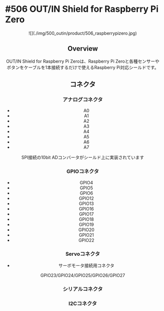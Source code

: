 # #506 OUT/IN Shield for Raspberry Pi Zero

<center>![](./img/500_outin/product/506_raspberrypizero.jpg)
<!--COLORME-->

## Overview
OUT/IN Shield for Raspberry Pi Zeroは、Raspberry Pi Zeroと各種センサーやボタンをケーブルを1本接続するだけで使えるRaspberry Pi対応シールドです。

## コネクタ
### アナログコネクタ
- A0
- A1
- A2
- A3
- A4
- A5
- A6
- A7

SPI接続の10bit ADコンバータがシールド上に実装されています

### GPIOコネクタ
- GPIO4
- GPIO5
- GPIO6
- GPIO12
- GPIO13
- GPIO16
- GPIO17
- GPIO18
- GPIO19
- GPIO20
- GPIO21
- GPIO22

### Servoコネクタ
- サーボモータ接続用コネクタ

GPIO23/GPIO24/GPIO25/GPIO26/GPIO27

### シリアルコネクタ
### I2Cコネクタ

